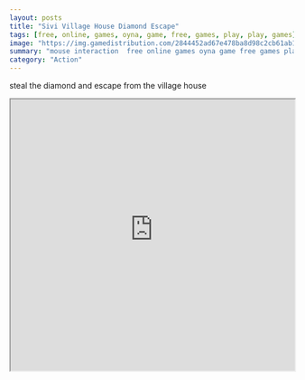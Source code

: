 ```yaml
---
layout: posts
title: "Sivi Village House Diamond Escape"
tags: [free, online, games, oyna, game, free, games, play, play, games]
image: "https://img.gamedistribution.com/2844452ad67e478ba8d98c2cb61ab13f.jpg"
summary: "mouse interaction  free online games oyna game free games play play games"
category: "Action"
---
```


steal the diamond and escape from the village house

<iframe width="100%" height="480px;" src="https://flash.gamedistribution.com?game=2844452ad67e478ba8d98c2cb61ab13f"></iframe>